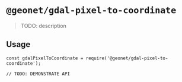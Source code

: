 # `@geonet/gdal-pixel-to-coordinate`

> TODO: description

## Usage

```
const gdalPixelToCoordinate = require('@geonet/gdal-pixel-to-coordinate');

// TODO: DEMONSTRATE API
```
